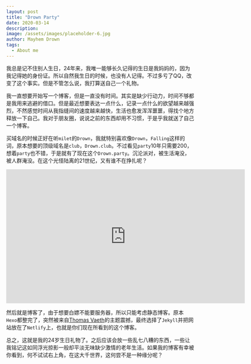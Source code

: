 ```yaml
---
layout: post
title: "Drown Party"
date: 2020-03-14
description: 
image: /assets/images/placeholder-6.jpg
author: Mayhem Drown
tags: 
  - About me
---
```


我总是记不住别人生日，24年来，我唯一能够长久记得的生日是我妈妈的，因为我记得她的身份证。所以自然我生日的时候，也没有人记得。不过多亏了QQ，改变了这个事实。但是不管怎么说，我打算送自己一个礼物。

我一直想要开始写一个博客，但是一直没有时间。其实是缺少行动力，时间不够都是我用来逃避的借口。但是最近想要表达一点什么，记录一点什么的欲望越来越强烈，不然感觉时间从我指缝间的速度越来越快，生活也愈发浑浑噩噩，得找个地方释放一下自己。我对于朋友圈，说说之前的东西却用不习惯，于是乎我就送了自己一个博客。

买域名的时候正好在听`milet`的`Drown`，我就特别喜欢像`Drown`，`Falling`这样的词，原本想要的顶级域名是`club`，`Drown.club`。不过看见`party`10年只需要200，想着`party`也不错，于是就有了现在这个`Drown.party`。沉沦派对，被生活淹没，被人群淹没。在这个光怪陆离的21世纪，又有谁不在挣扎呢？

<iframe width="640" height="360" src="https://www.youtube.com/embed/ce_9Ze-gf2o" frameborder="0" allow="accelerometer; autoplay; encrypted-media; gyroscope; picture-in-picture" allowfullscreen></iframe>

然后就是博客了，由于想要白嫖不能要服务器，所以只能考虑静态博客。原本`Hexo`都整完了，突然被来自[Thomas Vaeth](http://thomasvaeth.com/)的主题震撼，最终选择了`Jekyll`并把网站放在了`Netlify`上，也就是你们现在所看到的这个博客。

总之，这就是我的24岁生日礼物了。之后应该会放一些乱七八糟的东西，一些让我铭记这如同浮光掠影一般却平淡无味缺少激情的老年生活。如果我的博客有幸被你看到，何不试试右上角，在这大千世界，这何尝不是一种缘分呢？

